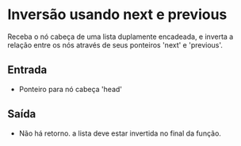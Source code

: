 # Inversão usando next e previous

Receba o nó cabeça de uma lista duplamente encadeada, e inverta a relação entre os nós através de seus ponteiros 'next' e 'previous'.

## Entrada

- Ponteiro para nó cabeça 'head'

## Saída

- Não há retorno. a lista deve estar invertida no final da função.
